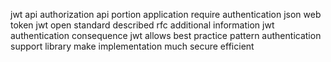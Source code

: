 jwt api authorization api portion application require authentication json web token jwt open standard described rfc additional information jwt authentication consequence jwt allows best practice pattern authentication support library make implementation much secure efficient